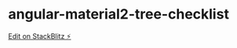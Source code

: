 # angular-material2-tree-checklist

[Edit on StackBlitz ⚡️](https://stackblitz.com/edit/angular-material2-tree-checklist)